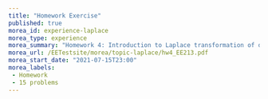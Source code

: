 ```yaml
---
title: "Homework Exercise"
published: true
morea_id: experience-laplace
morea_type: experience
morea_summary: "Homework 4: Introduction to Laplace transformation of different equations and signals derived from graphs"
morea_url: /EETestsite/morea/topic-laplace/hw4_EE213.pdf
morea_start_date: "2021-07-15T23:00"
morea_labels:
 - Homework
 - 15 problems
---
```


